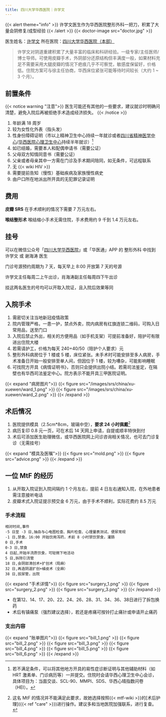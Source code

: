 ```yaml
---
title: 四川大学华西医院｜许学文
---
```


{{< alert theme="info" >}}
许学文医生作为华西医院整形外科一把刀，积累了大量会阴修复/成型经验
{{< /alert >}}
{{< doctor-image src="doctor.jpg" >}}

医生姓名：[许学文](https://www.haodf.com/doctor/25624.html)
所在医院：[四川大学华西医院（本部）](https://www.amap.com/place/B001C05YG2)

> 许学文对阴道重建积累了大量丰富的临床和科研经验。一级专家/主任医师/博士导师。可使用皮瓣手术，外阴部分还原结构但丰满度一般，如果材料充足不需要采用大腿皮瓣的情况下疤痕几乎不可察觉，敏感度保留好，价格低。住院方案可与徐主任协商，华西床位紧张可能等待时间较长（大约 1 ~ 3 个月）。

## 前置条件

{{< notice warning "注意">}}
医生可能还有其他的一些要求，建议就诊时明确问清楚，避免入院后再被拒绝手术造成经济损失。
{{< /notice >}}

1. 年龄满 18 周岁
1. 较为女性化外表（指头发）
1. 性身份障碍证明（市以上精神卫生中心持续一年就诊或者[四川省精神医学中心](https://amap.com/place/B0FFJAYKFH)/[华西医院心理卫生中心](https://amap.com/place/B001C8VG35)持续半年就诊）[^1]
1. 如已结婚，需要本人和配偶申请书（需要公证）
1. 父母双方知情同意书（需要公证）
1. 父亲或者母亲其中一方需在门诊及手术期间陪同，如无条件，可远程联系
1. 无 {{< wiki HIV >}}
1. 需要提前告知（慢性）基础疾病及家族慢性病史
1. 由户口所在地派出所开具的无犯罪记录证明

## 费用

**皮瓣 SRS**
在手术顺利的情况下需要 7 万元左右。

**喉结整形术**
喉结缩小手术无需住院，手术费用约 9 千到 1.4 万元左右。

## 挂号

可以在微信公众号「[四川大学华西医院](weixin://WestChina_Hospital)」或「华医通」APP 的 整形外科 中找到 许学文 或 谢海涛 医生

门诊号源预约周期为 7 天，每天早上 8:00 开放第 7 天的号源

许学文主任每周二上午出诊，肖海涛副主任每周四下午出诊

挂这两名医生的号均可以开取入院证，且入院后效果等同

## 入院手术

1. 需密切关注当地新冠疫情政策
1. 院内管理严格，一患一护，禁点外卖，院内病房有红旗连锁二维码，可购入日常用品，送至门口
1. 入院后禁止外出，相关的方便用品（如手机支架）可提前准备好，陪护可有限进出住院大楼
1. 若需请护工，价格为每天 240+40/50（陪护个人要求）元
1. 整形外科病房位于 1 楼或 5 楼，床位紧张。未手术时可能安排至多人病房，手术准备日开始一般安排至单人间，但因位于 1 楼，较为嘈杂，可能影响睡眠
1. 可找院方开具《病情证明书》，否则只会提供出院小结。若需司法鉴定，在隔壁也有华西司法鉴定中心。院方表示不能开具三甲医院证明。

{{< expand "病房图片">}}
{{< figure src="/images/srs/china/xu-xuewen/ward_1.png" >}}
{{< figure src="/images/srs/china/xu-xuewen/ward_2.png" >}}
{{< /expand >}}

## 术后情况

1. 医院提供模具（2.5cm*8cm，玻璃中空），**要求 24 小时佩戴**[^2]
1. 病历复印 0.8 元一页，可在术后 14 天网上申请，自提或顺丰特快到付
1. 术后可添加医生助理微信，或华西医院网上问诊咨询相关情况，也可去门诊复诊（无需挂号）

{{< expand "模具及医嘱">}}
{{< figure src="mold.png" >}}
{{< figure src="advice.png" >}}
{{< /expand >}}

## 一位 MtF 的经历

1. 从开取入院证到入院间隔约 1 个月左右，提前 4 日左右通知入院，在外地患者需注意接听电话
1. 皮瓣术式入院证提示预交金 6 万元，由于手术不顺利，实际花费约 8.5 万元

### 手术流程

```csv
相对时间,事件
-5 日至 -3 日,抽血与心电图检查、胸片检查、心理量表测试、便尿常规
-1 日,禁食，16:00 开始饮用泻药，术前 8 小时禁饮禁食，灌肠
0 日,手术
0-3 日,禁食
4 日起,开始半流质饮食，可轻微下地活动
5 日,拆除引流管
18 日,会阴部清创术+扩创术（局麻）
32 日,再造阴道扩创+植皮术（全麻）
38 日,拔尿管，出院
```

{{< expand "手术详情">}}
{{< figure src="surgery_1.png" >}}
{{< figure src="surgery_2.png" >}}
{{< figure src="surgery_3.png" >}}
{{< /expand >}}

- 在第12、14、17、20、22、24、26、28、31、34、36、38日进行了拆包换药
- 术后有镇痛泵（强烈建议选择），若还是疼痛可按铃打止痛针或申请开止痛药

### 支出内容
{{< expand "账单图片">}}
{{< figure src="bill_1.png" >}}
{{< figure src="bill_2.png" >}}
{{< figure src="bill_3.png" >}}
{{< figure src="bill_4.png" >}}
{{< figure src="bill_5.png" >}}
{{< figure src="bill_6.png" >}}
{{< /expand >}}

[^1]:若不满足条件，可以将其他地方开具的易性症诊断证明与其他辅助材料（如 HRT 激素单、门诊病历等）一并提交。住院时会请华西心理卫生中心会诊，具体项目为：当面交谈、SCL-90、MMPI、SDS、华西心晴指数问卷（HEI）。
[^2]:这名 MtF 的情况并不能满足此要求，故她选择按照{{< mtf-wiki >}}的[术后护理]({{< ref "care" >}})进行操作。建议多和当地医院加强联系，进行复查。
